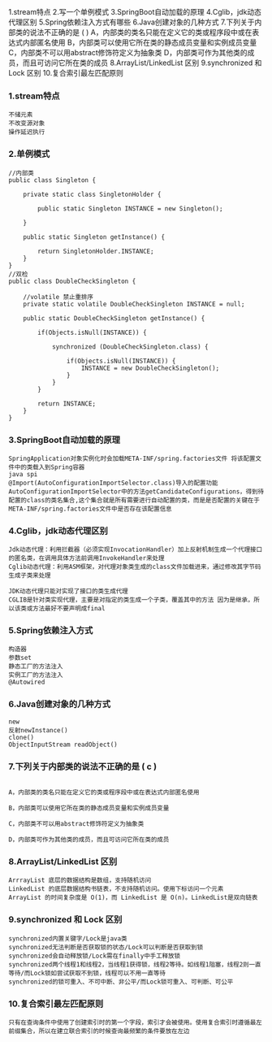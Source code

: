 1.stream特点
2.写一个单例模式
3.SpringBoot自动加载的原理
4.Cglib，jdk动态代理区别
5.Spring依赖注入方式有哪些
6.Java创建对象的几种方式
7.下列关于内部类的说法不正确的是  (  )
A，内部类的类名只能在定义它的类或程序段中或在表达式内部匿名使用
B，内部类可以使用它所在类的静态成员变量和实例成员变量
C，内部类不可以用abstract修饰符定义为抽象类
D，内部类可作为其他类的成员，而且可访问它所在类的成员
8.ArrayList/LinkedList 区别
9.synchronized 和 Lock 区别
10.复合索引最左匹配原则

### 1.stream特点
~~~
不储元素
不改变源对象
操作延迟执行
~~~

### 2.单例模式
~~~
//内部类
public class Singleton {

    private static class SingletonHolder {

        public static Singleton INSTANCE = new Singleton();

    }

    public static Singleton getInstance() {

        return SingletonHolder.INSTANCE;
    }
}
//双检
public class DoubleCheckSingleton {

    //volatile 禁止重排序
    private static volatile DoubleCheckSingleton INSTANCE = null;

    public static DoubleCheckSingleton getInstance() {

        if(Objects.isNull(INSTANCE)) {

            synchronized (DoubleCheckSingleton.class) {

                if(Objects.isNull(INSTANCE)) {
                    INSTANCE = new DoubleCheckSingleton();
                }
            }
        }

        return INSTANCE;
    }
}
~~~

### 3.SpringBoot自动加载的原理
~~~
SpringApplication对象实例化时会加载META-INF/spring.factories文件 将该配置文件中的类载入到Spring容器
java spi
@Import(AutoConfigurationImportSelector.class)导入的配置功能
AutoConfigurationImportSelector中的方法getCandidateConfigurations，得到待配置的class的类名集合,这个集合就是所有需要进行自动配置的类，而是是否配置的关键在于META-INF/spring.factories文件中是否存在该配置信息
~~~

### 4.Cglib，jdk动态代理区别
~~~
Jdk动态代理：利用拦截器（必须实现InvocationHandler）加上反射机制生成一个代理接口的匿名类，在调用具体方法前调用InvokeHandler来处理
Cglib动态代理：利用ASM框架，对代理对象类生成的class文件加载进来，通过修改其字节码生成子类来处理

JDK动态代理只能对实现了接口的类生成代理
CGLIB是针对类实现代理，主要是对指定的类生成一个子类，覆盖其中的方法 因为是继承，所以该类或方法最好不要声明成final 
~~~

### 5.Spring依赖注入方式
~~~
构造器
参数set
静态工厂的方法注入
实例工厂的方法注入
@Autowired
~~~

### 6.Java创建对象的几种方式
~~~
new 
反射newInstance()
clone()
ObjectInputStream readObject()
~~~

### 7.下列关于内部类的说法不正确的是  ( c )
~~~

A，内部类的类名只能在定义它的类或程序段中或在表达式内部匿名使用

B，内部类可以使用它所在类的静态成员变量和实例成员变量

C，内部类不可以用abstract修饰符定义为抽象类

D，内部类可作为其他类的成员，而且可访问它所在类的成员
~~~

### 8.ArrayList/LinkedList 区别
~~~
ArrrayList 底层的数据结构是数组，支持随机访问
LinkedList 的底层数据结构书链表，不支持随机访问。使用下标访问一个元素
ArrayList 的时间复杂度是 O(1)，而 LinkedList 是 O(n)。LinkedList是双向链表
~~~

### 9.synchronized 和 Lock 区别
~~~
synchronized内置关键字/Lock是java类
synchronized无法判断是否获取锁的状态/Lock可以判断是否获取到锁
synchronized会自动释放锁/Lock需在finally中手工释放锁
synchronized两个线程1和线程2，当线程1获得锁，线程2等待。如线程1阻塞，线程2则一直等待/而Lock锁如尝试获取不到锁，线程可以不用一直等待
synchronized的锁可重入、不可中断、非公平/而Lock锁可重入、可判断、可公平
~~~

### 10.复合索引最左匹配原则
~~~
只有在查询条件中使用了创建索引时的第一个字段，索引才会被使用。使用复合索引时遵循最左前缀集合，所以在建立联合索引的时候查询最频繁的条件要放在左边
~~~
